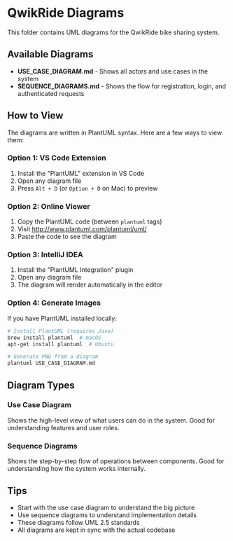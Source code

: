 # QwikRide Diagrams

This folder contains UML diagrams for the QwikRide bike sharing system.

## Available Diagrams

- **USE_CASE_DIAGRAM.md** - Shows all actors and use cases in the system
- **SEQUENCE_DIAGRAMS.md** - Shows the flow for registration, login, and authenticated requests

## How to View

The diagrams are written in PlantUML syntax. Here are a few ways to view them:

### Option 1: VS Code Extension
1. Install the "PlantUML" extension in VS Code
2. Open any diagram file
3. Press `Alt + D` (or `Option + D` on Mac) to preview

### Option 2: Online Viewer
1. Copy the PlantUML code (between ```plantuml``` tags)
2. Visit http://www.plantuml.com/plantuml/uml/
3. Paste the code to see the diagram

### Option 3: IntelliJ IDEA
1. Install the "PlantUML Integration" plugin
2. Open any diagram file
3. The diagram will render automatically in the editor

### Option 4: Generate Images
If you have PlantUML installed locally:
```bash
# Install PlantUML (requires Java)
brew install plantuml  # macOS
apt-get install plantuml  # Ubuntu

# Generate PNG from a diagram
plantuml USE_CASE_DIAGRAM.md
```

## Diagram Types

### Use Case Diagram
Shows the high-level view of what users can do in the system. Good for understanding features and user roles.

### Sequence Diagrams
Shows the step-by-step flow of operations between components. Good for understanding how the system works internally.

## Tips

- Start with the use case diagram to understand the big picture
- Use sequence diagrams to understand implementation details
- These diagrams follow UML 2.5 standards
- All diagrams are kept in sync with the actual codebase
